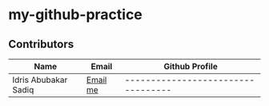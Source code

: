 # my-github-practice

## Contributors

|Name                 | Email                                         | Github Profile                   |
|---------------------|-----------------------------------------------|----------------------------------|
|Idris Abubakar Sadiq |[Email me](mailto:Sadiq67190@gmail.com )       |----------------------------------|
